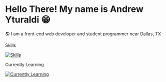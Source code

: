 # Hello There! My name is Andrew Yturaldi 😁
🌎 I am a front-end web developer and student programmer near Dallas, TX 

Skills

[![Skills](https://skillicons.dev/icons?i=html,css,java,git,linux)](https://skillicons.dev)

Currently Learning

[![Currently Learning](https://skillicons.dev/icons?i=js,react,figma)](https://skillicons.dev)
